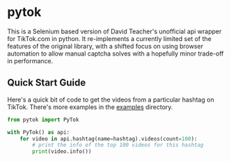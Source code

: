 
# pytok

This is a Selenium based version of David Teacher's unofficial api wrapper for TikTok.com in python. It re-implements a currently limited set of the features of the original library, with a shifted focus on using browser automation to allow manual captcha solves with a hopefully minor trade-off in performance.


## Quick Start Guide

Here's a quick bit of code to get the videos from a particular hashtag on TikTok. There's more examples in the [examples](https://github.com/networkdynamics/pytok/tree/master/examples) directory.

```py
from pytok import PyTok

with PyTok() as api:
    for video in api.hashtag(name=hashtag).videos(count=100):
        # print the info of the top 100 videos for this hashtag
        print(video.info())
```
